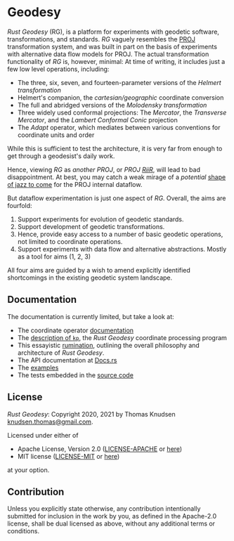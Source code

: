 # Geodesy

*Rust Geodesy* (RG), is a platform for experiments with geodetic software, transformations, and standards. *RG* vaguely resembles the [PROJ](https://proj.org) transformation system, and was built in part on the basis of experiments with alternative data flow models for PROJ. The actual transformation functionality of *RG* is, however, minimal: At time of writing, it includes just a few low level operations, including:

- The three, six, seven, and fourteen-parameter versions of the *Helmert transformation*
- Helmert's companion, the *cartesian/geographic* coordinate conversion
- The full and abridged versions of the *Molodensky transformation*
- Three widely used conformal projections: The *Mercator*, the *Transverse Mercator*, and the *Lambert Conformal Conic* projection
- The *Adapt* operator, which mediates between various conventions for coordinate units and order

While this is sufficient to test the architecture, it is very far from enough to get through a geodesist's daily work.

Hence, viewing *RG* as *another PROJ*, or *PROJ [RiiR](https://acronyms.thefreedictionary.com/RIIR)*, will lead to bad disappointment. At best, you may catch a weak mirage of a *potential* [shape of jazz to come](https://en.wikipedia.org/wiki/The_Shape_of_Jazz_to_Come) for the PROJ internal dataflow.

But dataflow experimentation is just one aspect of *RG*. Overall, the aims are fourfold:

1. Support experiments for evolution of geodetic standards.
2. Support development of geodetic transformations.
3. Hence, provide easy access to a number of basic geodetic operations, not limited to coordinate operations.
4. Support experiments with data flow and alternative abstractions. Mostly as a tool for aims (1, 2, 3)

All four aims are guided by a wish to amend explicitly identified shortcomings in the existing geodetic system landscape.

## Documentation

The documentation is currently limited, but take a look at:

- The coordinate operator [documentation](/ruminations/002-rumination.md)
- The [description of `kp`](/ruminations/003-rumination.md), the *Rust Geodesy* coordinate processing program
- This essayistic [rumination](/ruminations/000-rumination.md), outlining the overall philosophy and architecture of *Rust Geodesy*.
- The API documentation at [Docs.rs](https://docs.rs/geodesy)
- The [examples](examples)
- The tests embedded in the [source code](/src/)

## License

*Rust Geodesy*: Copyright 2020, 2021 by Thomas Knudsen <knudsen.thomas@gmail.com>.

Licensed under either of

- Apache License, Version 2.0
  ([LICENSE-APACHE](LICENSE-APACHE) or [here](http://www.apache.org/licenses/LICENSE-2.0))
- MIT license
  ([LICENSE-MIT](LICENSE-MIT) or [here](http://opensource.org/licenses/MIT))

at your option.

## Contribution

Unless you explicitly state otherwise, any contribution intentionally submitted for inclusion in the work by you, as defined in the Apache-2.0 license, shall be dual licensed as above, without any additional terms or conditions.
